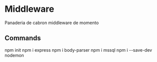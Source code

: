 # Middleware
Panaderia de cabron middleware de momento

## Commands
npm init
npm i express
npm i body-parser
npm i mssql
npm i --save-dev nodemon